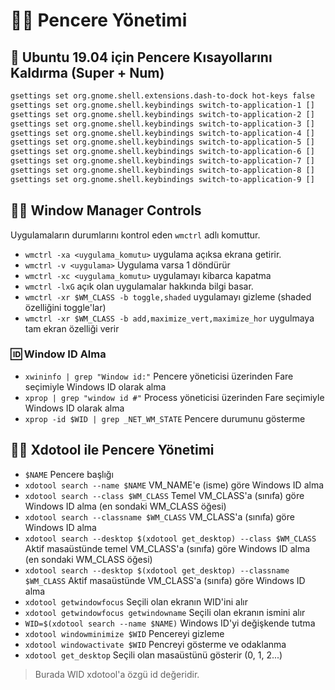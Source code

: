 # 👨‍💼 Pencere Yönetimi

## 🧹 Ubuntu 19.04 için Pencere Kısayollarını Kaldırma \(Super + Num\)

```bash
gsettings set org.gnome.shell.extensions.dash-to-dock hot-keys false
gsettings set org.gnome.shell.keybindings switch-to-application-1 []
gsettings set org.gnome.shell.keybindings switch-to-application-2 []
gsettings set org.gnome.shell.keybindings switch-to-application-3 []
gsettings set org.gnome.shell.keybindings switch-to-application-4 []
gsettings set org.gnome.shell.keybindings switch-to-application-5 []
gsettings set org.gnome.shell.keybindings switch-to-application-6 []
gsettings set org.gnome.shell.keybindings switch-to-application-7 []
gsettings set org.gnome.shell.keybindings switch-to-application-8 []
gsettings set org.gnome.shell.keybindings switch-to-application-9 []
```

## 👮‍♂️ Window Manager Controls

Uygulamaların durumlarını kontrol eden `wmctrl` adlı komuttur.

* `wmctrl -xa <uygulama_komutu>` uygulama açıksa ekrana getirir.
* `wmctrl -v <uygulama>` Uygulama varsa 1 döndürür
* `wmctrl -xc <uygulama_komutu>` uygulamayı kibarca kapatma
* `wmctrl -lxG` açık olan uygulamalar hakkında bilgi basar.
* `wmctrl -xr $WM_CLASS -b toggle,shaded` uygulamayı gizleme \(shaded özelliğini toggle'lar\)
* `wmctrl -xr $WM_CLASS -b add,maximize_vert,maximize_hor` uygulmaya tam ekran özelliği verir

### 🆔 Window ID Alma

* `xwininfo | grep "Window id:"` Pencere yöneticisi üzerinden Fare seçimiyle Windows ID olarak alma
* `xprop | grep "window id #"` Process yöneticisi üzerinden Fare seçimiyle Windows ID olarak alma
* `xprop -id $WID | grep _NET_WM_STATE` Pencere durumunu gösterme

## 👨‍💼 Xdotool ile Pencere Yönetimi

* `$NAME` Pencere başlığı
* `xdotool search --name $NAME` VM\_NAME'e \(isme\) göre Windows ID alma
* `xdotool search --class $WM_CLASS` Temel VM\_CLASS'a \(sınıfa\) göre Windows ID alma \(en sondaki WM\_CLASS öğesi\)
* `xdotool search --classname $WM_CLASS` VM\_CLASS'a \(sınıfa\) göre Windows ID alma
* `xdotool search --desktop $(xdotool get_desktop) --class $WM_CLASS` Aktif masaüstünde temel VM\_CLASS'a \(sınıfa\) göre Windows ID alma \(en sondaki WM\_CLASS öğesi\)
* `xdotool search --desktop $(xdotool get_desktop) --classname $WM_CLASS` Aktif masaüstünde VM\_CLASS'a \(sınıfa\) göre Windows ID alma
* `xdotool getwindowfocus` Seçili olan ekranın WID'ini alır
* `xdotool getwindowfocus getwindowname` Seçili olan ekranın ismini alır
* `WID=$(xdotool search --name $NAME)` Windows ID'yi değişkende tutma
* `xdotool windowminimize $WID` Pencereyi gizleme
* `xdotool windowactivate $WID` Pencreyi gösterme ve odaklanma
* `xdotool get_desktop` Seçili olan masaüstünü gösterir \(0, 1, 2...\)

> Burada WID xdotool'a özgü id değeridir.

